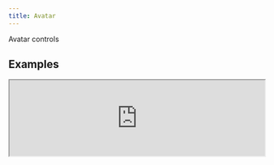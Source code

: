 ```yaml
---
title: Avatar
---
```

Avatar controls

## Examples

<div><iframe style="width: 100%; margin: 0;" src="https://uiexplorer.blankapp.org/slices/avatar-example" scrolling="no" /></div>

```jsx
<Avatar
  source={{ uri: '...' }}
/>
```

## Variations

### Size

<div><iframe style="width: 100%; margin: 0;" src="https://uiexplorer.blankapp.org/slices/avatar-variations-size" scrolling="no" /></div>

```jsx
<Avatar source={{ uri: '...' }} size="mini" />
<Avatar source={{ uri: '...' }} size="small" />
<Avatar source={{ uri: '...' }} size="medium" />
<Avatar source={{ uri: '...' }} size="large" />
<Avatar source={{ uri: '...' }} size="big" />
```

## API

### Props

Name | Description | Type | Optional value | Default
--- | --- | --- | --- | ---
`size` | - | enum | `mini`, `small`, `medium`, `large`, `big` | `medium`

Based on https://facebook.github.io/react-native/docs/image.html
